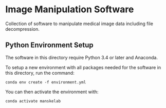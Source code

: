 # Image Manipulation Software
Collection of software to manipulate medical image data including file decompression.

## Python Environment Setup
The software in this directory require Python 3.4 or later and Anaconda.

To setup a new environment with all packages needed for the software in this directory, run the command:
```
conda env create -f environment.yml
```

You can then activate the environment with:
```
conda activate manskelab
```
